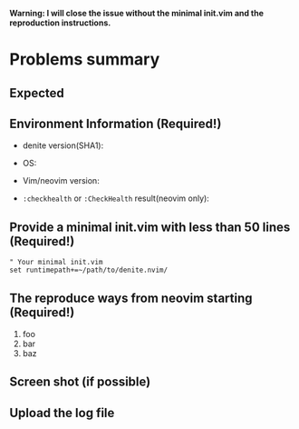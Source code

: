 **Warning:  I will close the issue without the minimal init.vim and the reproduction instructions.**

# Problems summary


## Expected


## Environment Information (Required!)

 * denite version(SHA1):

 * OS:

 * Vim/neovim version:

 * `:checkhealth` or `:CheckHealth` result(neovim only):

## Provide a minimal init.vim with less than 50 lines (Required!)

```vim
" Your minimal init.vim
set runtimepath+=~/path/to/denite.nvim/
```


## The reproduce ways from neovim starting (Required!)

 1. foo
 2. bar
 3. baz



## Screen shot (if possible)


## Upload the log file
